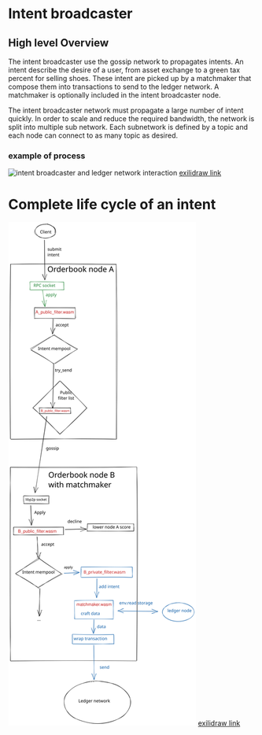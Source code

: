 # Intent broadcaster

## High level Overview

The intent broadcaster use the gossip network to propagates intents. An intent
describe the desire of a user, from asset exchange to a green tax percent for
selling shoes. These intent are picked up by a matchmaker that compose them
into transactions to send to the ledger network. A matchmaker is
optionally included in the intent broadcaster node.

The intent broadcaster network must propagate a large number of intent quickly.
In order to scale and reduce the required bandwidth, the network is split
into multiple sub network. Each subnetwork is defined by a topic and each node
can connect to as many topic as desired.

### example of process
![intent broadcaster and ledger network
interaction](./intent_broadcaster/example.svg "intent broadcaster network")
[exilidraw
link](https://excalidraw.com/#room=257e44f4b4b5867bf541,XDEKyGVIpqCrfq55bRqKug)

# Complete life cycle of an intent

![intent life cycle](./intent_broadcaster/intent_life_cycle.svg "intent life cycle")
[exilidraw link](https://excalidraw.com/#room=7ac107b3757c64049003,cdMInfvdLtjaGWSZWEKrhw)

